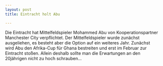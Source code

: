 ```yaml
---
layout: post
title: Eintracht holt Abu

---
```


Die Eintracht hat Mittelfeldspieler Mohammed Abu von Kooperationspartner Manchester City verpflichtet. Der Mittelfeldspieler wurde zunächst ausgeliehen, es besteht aber die Option auf ein weiteres Jahr. Zunächst wird Abu den Afrika-Cup für Ghana bestreiten und erst im Februar zur Eintracht stoßen. Allein deshalb sollte man die Erwartungen an den 20jährigen nicht zu hoch schrauben...


